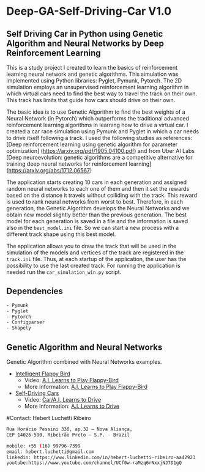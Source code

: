 # Deep-GA-Self-Driving-Car V1.0
## Self Driving Car in Python using Genetic Algorithm and Neural Networks by Deep Reinforcement Learning

This is a study project I created to learn the basics of reinforcement learning neural network and 
genetic algorithms. This simulation was implemented using Python libraries: Pyglet, Pymunk, Pytorch. 
The 2D simulation employs an unsupervised reinforcement learning algorithm in which virtual cars need to find 
the best way to travel the track on their own. This track has limits that guide how cars should drive on their own.

The basic idea is to use Genetic Algorithm to find the best weights of a Neural Network (in Pytorch) which outperforms 
the traditional advanced reinforcement learning algorithms in learning how to drive a virtual car. I created a car race 
simulation using Pymunk and Pyglet in which a car needs to drive itself following a track. 
I used the following studies as references: 
[Deep reinforcement learning using genetic algorithm for parameter optimization] (https://arxiv.org/pdf/1905.04100.pdf) 
and from Uber AI Labs
[Deep neuroevolution: genetic algorithms are a competitive alternative for training deep neural networks for reinforcement learning] (https://arxiv.org/abs/1712.06567)

The application starts creating 10 cars in each generation and assigned random neural networks to each one of them and 
then it set the rewards based on the distance it travels without colliding with the track.
This reward is used to rank neural networks from worst to best. Therefore, in each generation, the Genetic Algorithm 
develops the Neural Networks and we obtain new model slightly better than the previous generation. 
The best model for each generation is saved in a file and the information is saved also in the `best_model.ini` file. 
So we can start a new process with a different track shape using this best model.

The application allows you to draw the track that will be used in the simulation of the models and vertices of 
the track are registered in the `track.ini` file. Thus, at each startup of the application, the user has the possibility 
to use the last created track.
For running the application is needed run the `car_simulation_win.py` script.

## Dependencies
```bash
- Pymunk
- Pyglet
- Pytorch
- Configparser
- Shapely
```

## Genetic Algorithm and Neural Networks
Genetic Algorithm combined with Neural Networks examples.

- [Intelligent Flappy Bird](Genetic-Algorithm-And-Neural-Networks/Intelligent_Flappy_Bird/)
  - Video: [A.I. Learns to Play Flappy-Bird](https://www.youtube.com/watch?v=H9BY-xr2QBY)
  - More Information: [A.I. Learns to Play Flappy-Bird](https://jatinmandav.wordpress.com/2018/03/05/a-i-learns-to-play-flappy-bird/)
- [Self-Driving Cars](Genetic-Algorithm-And-Neural-Networks/Self-Driving-Cars/)
  - Video: [Car/A.I. Learns to Drive](https://www.youtube.com/watch?v=_TGGbPjT7pg)
  - More Information: [A.I. Learns to Drive](https://jatinmandav.wordpress.com/2018/03/09/a-i-learns-to-drive)

#Contact: Hebert Luchetti Ribeiro
```bash
Rua Horácio Pessini 330, ap.32 – Nova Aliança, 
CEP 14026-590, Ribeirão Preto – S.P. - Brazil

mobile: +55 (16) 99796-7399
email: hebert.luchetti@gmail.com
linkedin: https://www.linkedin.com/in/hebert-luchetti-ribeiro-aa42923
youtube:https://www.youtube.com/channel/UCf0w-raMzq6rNxxjNJ7D1gQ
```